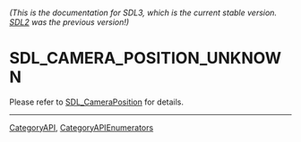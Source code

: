 ###### (This is the documentation for SDL3, which is the current stable version. [SDL2](https://wiki.libsdl.org/SDL2/) was the previous version!)
# SDL_CAMERA_POSITION_UNKNOWN

Please refer to [SDL_CameraPosition](SDL_CameraPosition) for details.

----
[CategoryAPI](CategoryAPI), [CategoryAPIEnumerators](CategoryAPIEnumerators)

